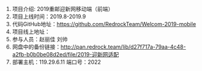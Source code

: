 1. 项目介绍: 2019重邮迎新网移动端（前端）
2. 项目上线时间：2019.8-2019.9
3. 代码GitHub地址：https://github.com/RedrockTeam/Welcom-2019-mobile
4. 项目线上地址：
5. 参与人员：赵丽佳 刘帅
6. 网盘中的备份链接：http://pan.redrock.team/lib/d27f717a-79aa-4c48-a2fb-b0b0be08d2ed/file/2019-迎新网适配
7. 部署主机：119.29.6.11 端口号：2022

 